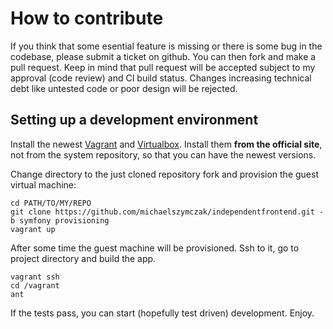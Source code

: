 # How to contribute

If you think that some esential feature is missing or there is some bug in the codebase, please submit a ticket on github. You can then fork and make a pull request.
Keep in mind that pull request will be accepted subject to my approval (code review) and CI build status.
Changes increasing technical debt like untested code or poor design will be rejected.


## Setting up a development environment

Install the newest [Vagrant](http://www.vagrantup.com/downloads.html) and [Virtualbox](https://www.virtualbox.org/wiki/Downloads).
Install them **from the official site**, not from the system repository, so that you can have the newest versions.

Change directory to the just cloned repository fork and provision the guest virtual machine:

    cd PATH/TO/MY/REPO
    git clone https://github.com/michaelszymczak/independentfrontend.git -b symfony provisioning
    vagrant up

After some time the guest machine will be provisioned. Ssh to it, go to project directory and build the app.

    vagrant ssh
    cd /vagrant
    ant

If the tests pass, you can start (hopefully test driven) development. Enjoy.